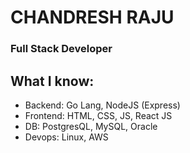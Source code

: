 # CHANDRESH RAJU

### Full Stack Developer

## What I know:
- Backend: Go Lang, NodeJS (Express)
- Frontend: HTML, CSS, JS, React JS
- DB: PostgresQL, MySQL, Oracle
- Devops: Linux, AWS
